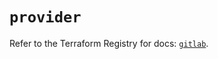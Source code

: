 # `provider`

Refer to the Terraform Registry for docs: [`gitlab`](https://registry.terraform.io/providers/gitlabhq/gitlab/18.5.0/docs).
